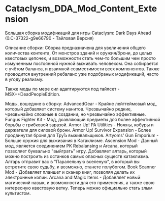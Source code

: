 # Cataclysm_DDA_Mod_Content_Extension

Большая сборка модификаций для игры Cataclysm: Dark Days Ahead (0.C-37322-g9e66790 - Тайловая Версия)



Описание сборки:
  Сборка предназначена для увеличения общего количества контента, От монстров зданий и оружия/брони, до целых квестовых цепочек, и возможности стать чем-то большим чем просто измученным постоянной нужной выживать человеком. Она собирается с учётом баланса, и взаимной совместимости всех компонентов. Также проводится внутренний ребаланс уже подобраных модификаций, часто в угоду реализму.
  
Также моды по мере сил адаптируются под тайлсет - MSX++DeadPeopleEdition.
  
Моды, вошедние в сборку:
  AdvancedGear - Крайне лейтгеймовый мод, который добавляет систему нанитов. Чрезвычайно редкие, чрезвычайно сложные в создании, но чрезвычайно эффективные.
  Fungus Fighter Kit - Мод, доавляющий предметы для более эффективной борьбы с грибковой заразой.
  Armor Up! PA Utilities - Ножны, кобуры и держатели для силовой брони.
  Armor Up! Survivor Expansion - Более продвинутая броня для ТруЪ выживальщиков.
  Artyoms' Gun Emporium - Больше оружия для выживания в Катаклизме.
  Ascension Mod - Данный мод, является соединением PK Rebalansing и Arcana, который позволяет буквально "выйграть" игру. Добавляет алтарь, который можно построить из останков самых опасных существ катаклизма. Алтарь отправит вас в "Паралельную вселеную", в который вы встретите свою судьбу, и возможно, станете полубогом.
  Book Scanner Mod - Добавляет планшет и сканер книг, позволяя делать их электронные копии.
  Arcana and Magic Items - Добавляет новый магический навык, и возможности для его применения, а также свою интересную квестовую ветку. Теперь можно официально стать злым культистом.
